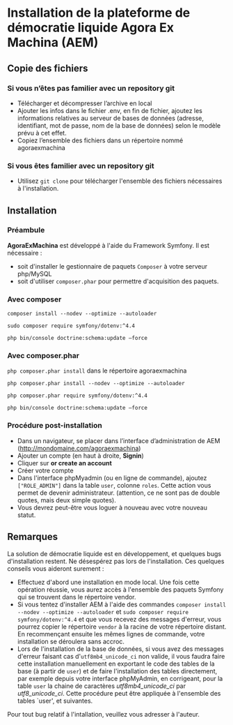 # Installation de la plateforme de démocratie liquide Agora Ex Machina (AEM)

## Copie des fichiers

### Si vous n’êtes pas familier avec un repository git

* Télécharger et décompresser l’archive en local
* Ajouter les infos dans le fichier .env, en fin de fichier, ajoutez les informations relatives au serveur de bases de données (adresse, identifiant, mot de passe, nom de la base de données) selon le modèle prévu à cet effet.
* Copiez l’ensemble des fichiers dans un répertoire nommé agoraexmachina

### Si vous êtes familier avec un repository git

* Utilisez `git clone` pour télécharger l'ensemble des fichiers nécessaires à  l'installation. 

## Installation

### Préambule

**AgoraExMachina** est développé à l'aide du Framework Symfony. Il est nécessaire :

* soit d'installer le gestionnaire de paquets `Composer` à votre serveur php/MySQL
* soit d'utiliser `composer.phar` pour permettre d'acquisition des paquets.

### Avec composer

`composer install --nodev --optimize --autoloader`

`sudo composer require symfony/dotenv:^4.4`

`php bin/console doctrine:schema:update —force`

### Avec composer.phar

`php composer.phar install` dans le répertoire agoraexmachina

`php composer.phar install --nodev --optimize --autoloader`

`php composer.phar require symfony/dotenv:^4.4`

`php bin/console doctrine:schema:update —force`

### Procédure post-installation

* Dans un navigateur, se placer dans l’interface d’administration de AEM (http://mondomaine.com/agoraexmachina)
* Ajouter un compte (en haut à droite, **Signin**)
* Cliquer sur **or create an account**
* Créer votre compte 
* Dans l'interface phpMyadmin (ou en ligne de commande), ajoutez `["ROLE_ADMIN"]` dans la table `user`, colonne `roles`. Cette action vous permet de devenir administrateur. (attention, ce ne sont pas de double quotes, mais deux simple quotes).
* Vous devrez peut-être vous loguer à nouveau avec votre nouveau statut.

## Remarques
La solution de démocratie liquide est en développement, et quelques bugs d'installation restent. Ne désespérez pas lors de l'installation. Ces quelques conseils vous aideront surement : 

* Effectuez d'abord une installation en mode local. Une fois cette opération réussie, vous aurez accès à l'ensemble des paquets Symfony qui se trouvent dans le répertoire vendor. 
* Si vous tentez d'installer AEM à l'aide des commandes `composer install --nodev --optimize --autoloader` et `sudo composer require symfony/dotenv:^4.4` et que vous recevez des messages d'erreur, vous pourrez copier le répertoire `vendor` à la racine de votre répertoire distant. En recommençant ensuite les mêmes lignes de commande, votre installation se déroulera sans accroc.
* Lors de l'installation de la base de données, si vous avez des messages d'erreur faisant cas d'`utf8mb4_unicode_ci` non valide, il vous faudra faire cette installation manuellement en exportant le code des tables de la base (à partir de `user`) et de faire l'installation des tables directement, par exemple depuis votre interface phpMyAdmin, en corrigeant, pour la table `user` la chaine de caractères *utf8mb4_unicode_ci* par *utf8_unicode_ci*. Cette procédure peut être appliquée à l'ensemble des tables `user',  et suivantes.

Pour tout bug relatif à l'intallation, veuillez vous adresser à l'auteur.